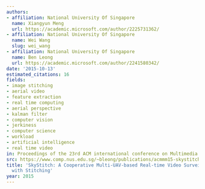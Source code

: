 ```yaml
---
authors:
- affiliation: National University Of Singapore
  name: Xiangyun Meng
  url: https://academic.microsoft.com/author/2225731362/
- affiliation: National University Of Singapore
  name: Wei Wang
  slug: wei_wang
- affiliation: National University Of Singapore
  name: Ben Leong
  url: https://academic.microsoft.com/author/2241580342/
date: '2015-10-13'
estimated_citations: 16
fields:
- image stitching
- aerial video
- feature extraction
- real time computing
- aerial perspective
- kalman filter
- computer vision
- jerkiness
- computer science
- workload
- artificial intelligence
- real time video
in: Proceedings of the 23rd ACM international conference on Multimedia
src: https://www.comp.nus.edu.sg/~bleong/publications/acmmm15-skystitch.pdf
title: 'SkyStitch: A Cooperative Multi-UAV-based Real-time Video Surveillance System
  with Stitching'
year: 2015
---
```

